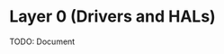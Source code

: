 # Layer 0 (Drivers and HALs)

TODO: Document


<!-- 2) Layer 0 - Drivers and HAL Layer: Besides portability, another framework goal is to facilitate and increase the con- tribution of novice developers. The first NFC in that direction allows developers to choose between developing drivers and Hardware Abstraction Layer (HAL) implementations from scratch or to make use of code generators or abstraction frameworks provided by vendors. Novice programmers can benefit from those tools by being excused of a deep under- standing of more complex driver implementations. In contrast, experienced programmers maintain the freedom to develop more sophisticated code.
Layer 0 is expected to contain all HW specific implementa- tions and be the only to access or reference the HW directly. To provide a medium between PROJECT and CORE, a set of interface functions are provided by layer 1 (section III-C). This functions should be implemented in layer 0 to provide an abstracted access to MCU’s resources, making CORE fully HW decoupled. For this layer, the framework only provides a single rule: layer 0 can only include headers from layer 1. -->